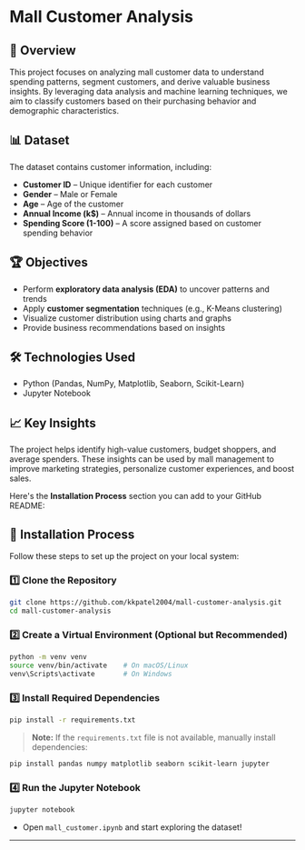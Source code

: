 # Mall Customer Analysis  

## 📌 Overview  
This project focuses on analyzing mall customer data to understand spending patterns, segment customers, and derive valuable business insights. By leveraging data analysis and machine learning techniques, we aim to classify customers based on their purchasing behavior and demographic characteristics.  

## 📊 Dataset  
The dataset contains customer information, including:  
- **Customer ID** – Unique identifier for each customer  
- **Gender** – Male or Female  
- **Age** – Age of the customer  
- **Annual Income (k$)** – Annual income in thousands of dollars  
- **Spending Score (1-100)** – A score assigned based on customer spending behavior  

## 🏆 Objectives  
- Perform **exploratory data analysis (EDA)** to uncover patterns and trends  
- Apply **customer segmentation** techniques (e.g., K-Means clustering)  
- Visualize customer distribution using charts and graphs  
- Provide business recommendations based on insights  

## 🛠️ Technologies Used  
- Python (Pandas, NumPy, Matplotlib, Seaborn, Scikit-Learn)  
- Jupyter Notebook  

## 📈 Key Insights  
The project helps identify high-value customers, budget shoppers, and average spenders. These insights can be used by mall management to improve marketing strategies, personalize customer experiences, and boost sales.  

Here's the **Installation Process** section you can add to your GitHub README:  

## 🚀 Installation Process  

Follow these steps to set up the project on your local system:  

### 1️⃣ Clone the Repository  
```bash
git clone https://github.com/kkpatel2004/mall-customer-analysis.git
cd mall-customer-analysis
```

### 2️⃣ Create a Virtual Environment (Optional but Recommended)  
```bash
python -m venv venv
source venv/bin/activate    # On macOS/Linux
venv\Scripts\activate       # On Windows
```

### 3️⃣ Install Required Dependencies  
```bash
pip install -r requirements.txt
```

> **Note:** If the `requirements.txt` file is not available, manually install dependencies:  
```bash
pip install pandas numpy matplotlib seaborn scikit-learn jupyter
```

### 4️⃣ Run the Jupyter Notebook  
```bash
jupyter notebook
```
- Open `mall_customer.ipynb` and start exploring the dataset!  

---
